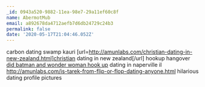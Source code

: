 ```yaml
---
_id: 0943a520-9882-11ea-98e7-29a11ef60c8f
name: AbermotMub
email: a892678da4712aefb7d6db24729c24b3
permalink: false
date: '2020-05-17T21:04:46.052Z'
---
```

carbon dating swamp kauri  [url=http://amunlabs.com/christian-dating-in-new-zealand.html]christian dating in new zealand[/url]  hookup hangover  <a href=" http://amunlabs.com/did-batman-and-wonder-woman-hook-up.html ">did batman and wonder woman hook up</a>  dating in naperville il  http://amunlabs.com/is-tarek-from-flip-or-flop-dating-anyone.html  hilarious dating profile pictures
